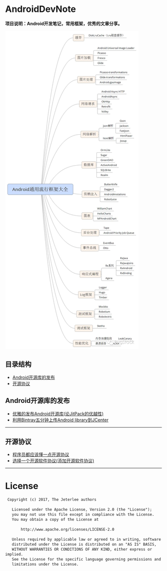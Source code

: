 # AndroidDevNote

**项目说明：Android开发笔记，常用框架，优秀的文章分享。**

![Android流行框架大全](https://github.com/Jeterlee/AndroidDevNote/blob/master/images/Android%E6%B5%81%E8%A1%8C%E6%A1%86%E6%9E%B6%E5%A4%A7%E5%85%A8.jpg)


## 目录结构
- [Android开源库的发布](#20170921001)
- [开源协议](#20170921002)


<h2 id="20170921001">Android开源库的发布</h2>

- [优雅的发布Android开源库(论JitPack的优越性)](http://www.jianshu.com/p/4cfa850c01f5)
- [利用Bintray五分钟上传Android library到JCenter](http://www.jianshu.com/p/eb44c482b464)

---


<h2 id="20170921002">开源协议</h2>

- [程序员都应该懂一点开源协议](http://blog.csdn.net/growing_tree/article/details/77888457)
- [选择一个开源软件协议(添加开源软件协议)](http://choosealicense.online/)

---


# License

```
 Copyright (c) 2017, The Jeterlee authors 

   Licensed under the Apache License, Version 2.0 (the "License");
   you may not use this file except in compliance with the License.
   You may obtain a copy of the License at

       http://www.apache.org/licenses/LICENSE-2.0

   Unless required by applicable law or agreed to in writing, software
   distributed under the License is distributed on an "AS IS" BASIS,
   WITHOUT WARRANTIES OR CONDITIONS OF ANY KIND, either express or implied.
   See the License for the specific language governing permissions and
   limitations under the License.
```
